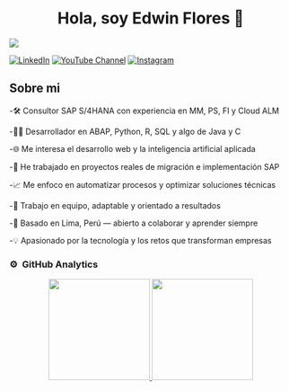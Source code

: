 <div align="center">
<h1 align="center">Hola, soy Edwin Flores 👋</h1>
</div>
<img src="https://imgur.com/a/mlxXgED">

[![LinkedIn](https://img.shields.io/badge/LinkedIn-0077B5?style=social&logo=linkedin)](https://www.linkedin.com/in/edwinflores19/)
[![YouTube Channel](https://img.shields.io/badge/YouTube-FF0000?style=social&logo=youtube)](https://www.youtube.com/@edwinfloressanchez3818)
[![Instagram](https://img.shields.io/badge/Instagram-E4405F?style=social&logo=instagram)](https://www.instagram.com/edwinflores_19/)

## Sobre mi

-🛠 Consultor SAP S/4HANA con experiencia en MM, PS, FI y Cloud ALM

-👨‍💻 Desarrollador en ABAP, Python, R, SQL y algo de Java y C

-🌐 Me interesa el desarrollo web y la inteligencia artificial aplicada

-🚀 He trabajado en proyectos reales de migración e implementación SAP

-📈 Me enfoco en automatizar procesos y optimizar soluciones técnicas

-🤝 Trabajo en equipo, adaptable y orientado a resultados

-📍 Basado en Lima, Perú — abierto a colaborar y aprender siempre

-💡 Apasionado por la tecnología y los retos que transforman empresas
<br>

### ⚙️  GitHub Analytics

<p align="center">
<a href="https://github.com/EdwinFlores19">
  <img height="180em" src="https://github-readme-stats-eight-theta.vercel.app/api?username=EdwinFlores19&show_icons=true&theme=algolia&include_all_commits=true&count_private=true"/>
  <img height="180em" src="https://github-readme-stats-eight-theta.vercel.app/api/top-langs/?username=EdwinFlores19&layout=compact&langs_count=8&theme=algolia"/>
</a>
</p>
